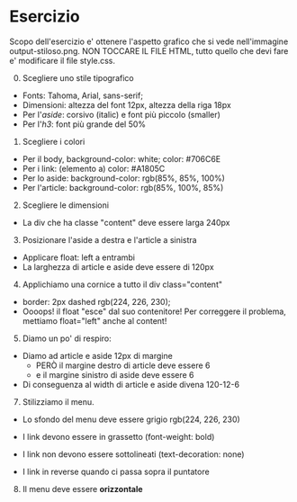 # Esercizio

Scopo dell'esercizio e' ottenere l'aspetto grafico che si vede nell'immagine output-stiloso.png.  NON TOCCARE IL FILE HTML, tutto quello che devi fare e' modificare il file style.css.


0. Scegliere uno stile tipografico
  * Fonts: Tahoma, Arial, sans-serif;
  * Dimensioni: altezza del font 12px, altezza della riga 18px
  * Per l'*aside*: corsivo (italic) e font più piccolo (smaller)
  * Per l'*h3*: font più grande del 50%


1. Scegliere i colori
  * Per il body, background-color: white; color: #706C6E
  * Per i link: (elemento a) color: #A1805C
  * Per lo aside: background-color: rgb(85%, 85%, 100%)
  * Per l'article: background-color: rgb(85%, 100%, 85%)

2. Scegliere le dimensioni
  * La div che ha classe "content" deve essere larga 240px

3. Posizionare l'aside a destra e l'article a sinistra
  * Applicare float: left a entrambi
  * La larghezza di article e aside deve essere di 120px





4. Applichiamo una cornice a tutto il div class="content"
  * border: 2px dashed rgb(224, 226, 230);
  * Oooops! il float "esce" dal suo contenitore! Per correggere il problema, mettiamo float="left" anche al content!





5. Diamo un po' di respiro:
  * Diamo ad article e aside 12px di margine
    * PERÒ il margine destro di article deve essere 6
    * e il margine sinistro di aside deve essere 6
  * Di conseguenza al width di article e aside divena 120-12-6






7. Stilizziamo il menu.
  * Lo sfondo del menu deve essere grigio rgb(224, 226, 230)
  * I link devono essere in grassetto (font-weight: bold)
  * I link non devono essere sottolineati (text-decoration: none)

  * I link in reverse quando ci passa sopra il puntatore


8. Il menu deve essere **orizzontale**

